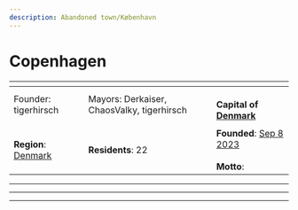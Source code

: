 ```yaml
---
description: Abandoned town/København
---
```


# Copenhagen

<table data-view="cards"><thead><tr><th></th><th></th><th></th></tr></thead><tbody><tr><td>Founder: tigerhirsch</td><td>Mayors: Derkaiser, ChaosValky, tigerhirsch</td><td><br><strong>Capital of</strong> <a href="../../../nations/absent-nations/denmark.md"><strong>Denmark</strong></a></td></tr><tr><td><img src="../../../../../.gitbook/assets/800px-Coat_of_arms_of_Copenhagen.svg.png" alt="" data-size="original"></td><td></td><td></td></tr><tr><td><strong>Region</strong>: <a href="../">Denmark</a></td><td><strong>Residents</strong>: 22</td><td><strong>Founded</strong>: <a href="../../../../../additional-guides-and-commands/others/server-dates/september-23.md#sep-8">Sep 8 2023</a><br><br><strong>Motto</strong>:</td></tr></tbody></table>

***

***

***
